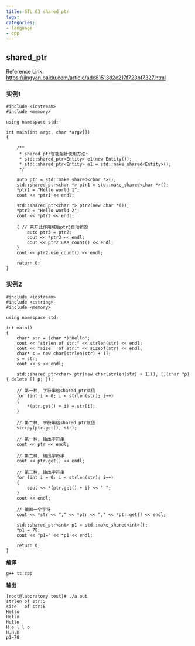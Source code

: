 ```yaml
---
title: STL 03 shared_ptr
tags:
categories:
- language
- cpp
---
```


## shared_ptr

Reference Link: https://jingyan.baidu.com/article/adc81513d2c217f723bf7327.html

### 实例1

	#include <iostream>
	#include <memory>
	
	using namespace std;
	
	int main(int argc, char *argv[])
	{
	
	    /**
	     * shared_ptr智能指针使用方法:
	     * std::shared_ptr<Entity> e1(new Entity());
	     * std::shared_ptr<Entity> e1 = std::make_shared<Entity>();
	     */
	
	    auto ptr = std::make_shared<char *>();
	    std::shared_ptr<char *> ptr1 = std::make_shared<char *>();
	    *ptr1 = "Hello world 1";
	    cout << *ptr1 << endl;
	
	    std::shared_ptr<char *> ptr2(new char *());
	    *ptr2 = "Hello world 2";
	    cout << *ptr2 << endl;
	
	    { // 离开此作用域后ptr3自动销毁
	        auto ptr3 = ptr2;
	        cout << *ptr3 << endl;
	        cout << ptr2.use_count() << endl;
	    }
	    cout << ptr2.use_count() << endl;
	
	    return 0;
	}

### 实例2

	#include <iostream>
	#include <cstring>
	#include <memory>
	
	using namespace std;
	
	int main()
	{
	    char* str = (char *)"Hello";
	    cout << "strlen of str:" << strlen(str) << endl;
	    cout << "size   of str:" << sizeof(str) << endl;
	    char* s = new char[strlen(str) + 1];
	    s = str;
	    cout << s << endl;
	
	    std::shared_ptr<char> ptr(new char[strlen(str) + 1](), [](char *p) { delete [] p; });
	
	    // 第一种, 字符串给shared_ptr赋值
	    for (int i = 0; i < strlen(str); i++)
	    {
	        *(ptr.get() + i) = str[i];
	    }
	
	    // 第二种, 字符串给shared_ptr赋值
	    strcpy(ptr.get(), str);
	
	    // 第一种, 输出字符串
	    cout << ptr << endl;
	
	    // 第二种, 输出字符串
	    cout << ptr.get() << endl;
	
	    // 第三种, 输出字符串
	    for (int i = 0; i < strlen(str); i++)
	    {
	        cout << *(ptr.get() + i) << " ";
	    }
	    cout << endl;
	
	    // 输出一个字符
	    cout << *str << "," << *ptr << "," << *ptr.get() << endl;
	
	    std::shared_ptr<int> p1 = std::make_shared<int>();
	    *p1 = 78;
	    cout << "p1=" << *p1 << endl;
	
	    return 0;
	}

**编译**

	g++ tt.cpp

**输出**

	[root@laboratory test]# ./a.out
	strlen of str:5
	size   of str:8
	Hello
	Hello
	Hello
	H e l l o
	H,H,H
	p1=78

